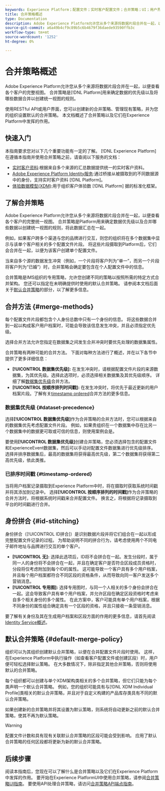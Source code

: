 ```yaml
---
keywords: Experience Platform；配置文件；实时客户配置文件；合并策略；UI；用户界面；按时间戳排序；数据集优先级
title: 合并策略概述
type: Documentation
description: Adobe Experience Platform允许您从多个来源将数据片段合并在一起，以便查看各个客户的完整视图。 合并策略是Platform用来确定数据优先级以及合并哪些数据以创建统一视图的规则，将这些数据整合在一起。
source-git-commit: a6a49b4cf9c89b5c6b4679f36daede93590ffb3c
workflow-type: tm+mt
source-wordcount: '1252'
ht-degree: 0%

---
```



# 合并策略概述

Adobe Experience Platform允许您从多个来源将数据片段合并在一起，以便查看各个客户的完整视图。 合并策略是[!DNL Platform]用来确定数据的优先级以及将哪些数据合并以创建统一视图的规则。

使用RESTful API或用户界面，您可以创建新的合并策略、管理现有策略，并为您的组织设置默认的合并策略。 本文档概述了合并策略以及它们在Experience Platform中发挥的作用。

## 快速入门

本指南要求您对以下几个重要功能有一定的了解。 [!DNL Experience Platform]在遵循本指南并使用合并策略之前，请查阅以下服务的文档：

* [实时客户资料](../home.md):根据来自多个来源的汇总数据提供统一的实时客户资料。
* [Adobe Experience Platform Identity服务](../../identity-service/home.md):通过桥接从被摄取到的不同数据源中的身份，支持实时客户资料 [!DNL Platform]。
* [体验数据模型(XDM)](../../xdm/home.md):用于组织客户体验数 [!DNL Platform] 据的标准化框架。

## 了解合并策略

Adobe Experience Platform允许您从多个来源将数据片段合并在一起，以便查看各个客户的完整统一视图。 合并策略是Platform用来确定数据优先级以及合并哪些数据以创建统一视图的规则，将此数据汇总在一起。

例如，如果客户跨多个渠道与您的品牌进行交互，则您的组织将在多个数据集中显示与该单个客户相关的多个配置文件片段。 将这些片段摄取到Platform后，它们会合并在一起，以便为该客户创建单个配置文件。

当来自多个源的数据发生冲突（例如，一个片段将客户列为“单一”，而另一个片段将客户列为“已婚”）时，合并策略会确定要包含在个人配置文件中的信息。

合并策略是IMS组织的专用策略，允许您创建不同的策略以按照所需的特定方式合并架构。 您还可以指定在未明确提供时使用的默认合并策略。 请参阅本文档后面关于[默认合并策略](#default-merge-policy)的部分，以了解更多信息。

## 合并方法 {#merge-methods}

每个配置文件片段都包含个人身份总数中只有一个身份的信息。 将这些数据合并到一起以构成客户用户档案时，可能会导致该信息发生冲突，并且必须指定优先级。

选择合并方法允许您指定在数据集之间发生合并冲突时要优先处理的数据集属性。

合并策略有两种可能的合并方法。 下面对每种方法进行了概述，并在以下各节中提供了更多详细信息：

* **[!UICONTROL 数据集优先级]:** 在发生冲突时，请根据配置文件片段的来源数据集，为其优先级。选择此选项时，必须选择相关数据集及其优先级顺序。 详细了解[数据集优先级](#dataset-precedence)合并方法。
* **[!UICONTROL 按顺序排列时间戳]:** 在发生冲突时，将优先于最近更新的用户档案片段。了解有关[timestamp ordered](#timestamp-ordered)合并方法的更多信息。

### 数据集优先级 {#dataset-precedence}

选择&#x200B;**[!UICONTROL 数据集优先级]**&#x200B;作为合并策略的合并方法时，您可以根据来自的数据集优先考虑配置文件片段。 例如，如果贵组织在一个数据集中存在比另一个数据集中的数据更可取或可信的信息，则使用案例会是。

要使用&#x200B;**[!UICONTROL 数据集优先级]**&#x200B;创建合并策略，您必须选择包含的配置文件和ExperienceEvent数据集，然后可以手动对配置文件数据集进行优先级排序。 选择并排序数据集后，最高的数据集将获得最高优先级，第二个数据集将获得第二高优先级，依此类推。

### 已排序时间戳 {#timestamp-ordered}

当将用户档案记录摄取到Experience Platform中时，将在摄取时获取系统时间戳并将其添加到记录中。 选择&#x200B;**[!UICONTROL 按顺序排列的时间戳]**&#x200B;作为合并策略的合并方法时，将根据系统时间戳来合并配置文件。 换言之，将根据将记录摄取到平台的时间戳进行合并。

## 身份拼合 {#id-stitching}

身份拼合（[!UICONTROL ID拼合]）是识别数据片段并将它们组合在一起以形成完整配置文件记录的过程。 为帮助说明不同的拼合行为，请考虑使用两个不同电子邮件地址与品牌进行交互的单个客户。

* **[!UICONTROL 无]:** 选择此选项后，ID将不会拼合在一起。发生分段时，属于同一人的身份将不会拼合在一起，并且在确定客户是否符合区段成员资格时，分段将仅考虑附加到每个ID的属性。 这可能导致一个客户具有多个用户档案，并且每个用户档案都符合不同区段的资格条件，从而导致向同一客户发送多个营销消息。
* **[!UICONTROL 专用图]:** 选择专用图时，与同一个人相关的多个身份会拼合在一起。这会导致客户具有单个用户档案，并允许区段在确定区段资格时考虑来自多个相关身份的多个属性。 在此方案中，客户可能具有单个用户档案，根据不同身份的属性组合确定具有一个区段的资格，并且只接收一条营销消息。

要了解有关身份及其在生成用户档案和区段方面的作用的更多信息，请首先阅读[Identity Service概述](../../identity-service/home.md)。

## 默认合并策略 {#default-merge-policy}

组织可以为其组织创建默认合并策略，以便在合并配置文件片段时使用。 这样，在Experience Platform中执行操作（如查看客户配置文件或创建区段）时，用户便可轻松选择默认策略。 在大多数情况下，除非指定其他合并策略，否则将使用默认的合并策略。

每个组织都可以创建与单个XDM架构类相关的多个合并策略，但它们只能为每个类声明一个默认合并策略。 例如，您的组织可能具有与[!DNL XDM Individual Profile]类相关的默认合并策略，并且对于自定义构建的产品库存类具有不同的默认合并策略。

如果创建新的合并策略并将其设置为默认策略，则系统将自动更新之前的默认合并策略，使其不再为默认策略。

>[!WARNING]
>
>配置文件计数和具有现有关联默认合并策略的区段可能会受到影响。 应用了默认合并策略的任何区段都将更新为新的默认合并策略。

## 后续步骤

阅读本指南后，您现在可以了解什么是合并策略以及它们在Experience Platform中发挥的作用。 要开始在Experience PlatformUI中使用合并策略，请参阅[合并策略UI指南](ui-guide.md)。 要使用API处理合并策略，请访问[合并策略API端点指南](../api/merge-policies.md)。
